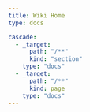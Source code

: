 ```yaml
---
title: Wiki Home
type: docs

cascade:
  - _target:
      path: "/**"
      kind: "section"
    type: "docs"
  - _target:
      path: "/**"
      kind: page
    type: "docs"
---
```

